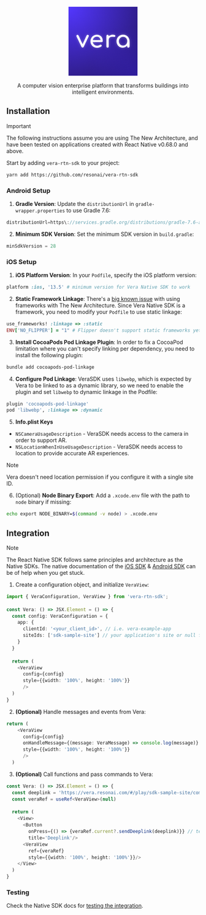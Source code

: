 <p align="center">
    <img alt="Vera: A computer vision enterprise platform that transforms buildings into intelligent environments" src="https://github.com/resonai/vera-android-sdk/blob/375265d056e7b70f7a89771ced507f5421645af9/Vera.png">
</p>
<p align="center">
A computer vision enterprise platform that transforms buildings into intelligent environments.
</p>

## Installation

> [!IMPORTANT]
> The following instructions assume you are using The New Architecture, and have been tested on applications created with React Native v0.68.0 and above.

Start by adding `vera-rtn-sdk` to your project:
```bash
yarn add https://github.com/resonai/vera-rtn-sdk
```

### Android Setup

1. **Gradle Version**: Update the `distributionUrl` in `gradle-wrapper.properties` to use Gradle 7.6:
```gradle
distributionUrl=https\://services.gradle.org/distributions/gradle-7.6-all.zip
```

2. **Minimum SDK Version**: Set the minimum SDK version in `build.gradle`:
```gradle
minSdkVersion = 28
```

### iOS Setup

1. **iOS Platform Version**: In your `Podfile`, specify the iOS platform version:
```ruby
platform :ios, '13.5' # minimum version for Vera Native SDK to work
```

2. **Static Framework Linkage**: There's a [big known issue](https://github.com/reactwg/react-native-new-architecture/discussions/115) with using frameworks with The New Architecture. Since Vera Native SDK is a framework, you need to modify your `Podfile` to use static linkage:
```ruby
use_frameworks! :linkage => :static
ENV['NO_FLIPPER'] = "1" # Flipper doesn't support static frameworks yet
```

3. **Install CocoaPods Pod Linkage Plugin**: In order to fix a CocoaPod limitation where you can't specify linking per dependency, you need to install the following plugin:
```bash
bundle add cocoapods-pod-linkage
```

4. **Configure Pod Linkage**: VeraSDK uses `libwebp`, which is expected by Vera to be linked to as a dynamic library, so we need to enable the plugin and set `libwebp` to dynamic linkage in the Podfile:
```ruby
plugin 'cocoapods-pod-linkage'
pod 'libwebp', :linkage => :dynamic
```

5. **Info.plist Keys**

* `NSCameraUsageDescription` - VeraSDK needs access to the camera in order to support AR.
* `NSLocationWhenInUseUsageDescription` - VeraSDK needs access to location to provide accurate AR experiences.

> [!NOTE]  
> Vera doesn't need location permission if you configure it with a single site ID.

6. (Optional) **Node Binary Export**: Add a `.xcode.env` file with the path to `node` binary if missing:
```bash
echo export NODE_BINARY=$(command -v node) > .xcode.env
```

## Integration

> [!NOTE]
> The React Native SDK follows same principles and architecture as the Native SDKs. The native documentation of the [iOS SDK](https://github.com/resonai/vera-ios-sdk) & [Android SDK](https://github.com/resonai/vera-android-sdk) can be of help when you get stuck.

1. Create a configuration object, and initialize `VeraView`:
```typescript
import { VeraConfiguration, VeraView } from 'vera-rtn-sdk';

const Vera: () => JSX.Element = () => {
  const config: VeraConfiguration = {
    app: {
      clientId: '<your_client_id>', // i.e. vera-example-app
      siteIds: ['sdk-sample-site'] // your application's site or null for all available sites
    }
  }

  return (
    <VeraView 
      config={config} 
      style={{width: '100%', height: '100%'}}
      />
  )
}
```

2. __(Optional)__ Handle messages and events from Vera:
```typescript
return (
    <VeraView 
      config={config} 
      onHandleMessage={(message: VeraMessage) => console.log(message)}
      style={{width: '100%', height: '100%'}}
      />
  )
```

3. __(Optional)__ Call functions and pass commands to Vera:
```typescript
const Vera: () => JSX.Element = () => {
  const deeplink = 'https://vera.resonai.com/#/play/sdk-sample-site/com.resonai.navigation/%7B%22key%22%3A%228207e1fe-3c5a-11ee-9750-12f3c6ba63d8%22%7D'
  const veraRef = useRef<VeraView>(null)

  return (
    <View>
      <Button 
        onPress={() => {veraRef.current?.sendDeeplink(deeplink)}} // tell Vera to open deeplink
        title='Deeplink'/>
      <VeraView
        ref={veraRef}
        style={{width: '100%', height: '100%'}}/>
    </View>
  )
}
```

### Testing

Check the Native SDK docs for [testing the integration](https://github.com/resonai/vera-android-sdk/blob/master/docs/testing.md).



